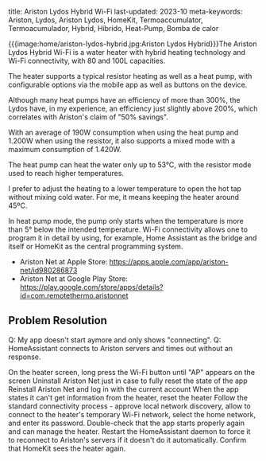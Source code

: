 title: Ariston Lydos Hybrid Wi-Fi
last-updated: 2023-10
meta-keywords: Ariston, Lydos, Ariston Lydos, HomeKit, Termoaccumulator, Termoacumulador, Hybrid, Híbrido, Heat-Pump, Bomba de calor


{{{image:home/ariston-lydos-hybrid.jpg:Ariston Lydos Hybrid}}}The Ariston Lydos Hybrid Wi-Fi is a water heater with hybrid heating technology and Wi-Fi connectivity, with 80 and 100L capacities.

The heater supports a typical resistor heating as well as a heat pump, with configurable options via the mobile app as well as buttons on the device.

Although many heat pumps have an efficiency of more than 300%, the Lydos have, in my experience, an efficiency just slightly above 200%, which correlates with Ariston's claim of "50% savings".

With an average of 190W consumption when using the heat pump and 1.200W when using the resistor, it also supports a mixed mode with a maximum consumption of 1.420W.

The heat pump can heat the water only up to 53°C, with the resistor mode used to reach higher temperatures.

I prefer to adjust the heating to a lower temperature to open the hot tap without mixing cold water. For me, it means keeping the heater around 45ºC.

In heat pump mode, the pump only starts when the temperature is more than 5° below the intended temperature. Wi-Fi connectivity allows one to program it in detail by using, for example, Home Assistant as the bridge and itself or HomeKit as the central programming system.

* Ariston Net at Apple Store: https://apps.apple.com/app/ariston-net/id980286873
* Ariston Net at Google Play Store: https://play.google.com/store/apps/details?id=com.remotethermo.aristonnet


## Problem Resolution

Q: My app doesn't start aymore and only shows "connecting".
Q: HomeAssistant connects to Ariston servers and times out without an response.

On the heater screen, long press the Wi-Fi button until "AP" appears on the screen
Uninstall Ariston Net just in case to fully reset the state of the app
Reinstall Ariston Net and log in with the current account
When the app states it can't get information from the heater, reset the heater
Follow the standard connectivity process - approve local network discovery, allow to connect to the heater's temporary Wi-Fi network, select the home network, and enter its password.
Double-check that the app starts properly again and can manage the heater.
Restart the HomeAssistant daemon to force it to reconnect to Ariston's servers if it doesn't do it automatically.
Confirm that HomeKit sees the heater again.